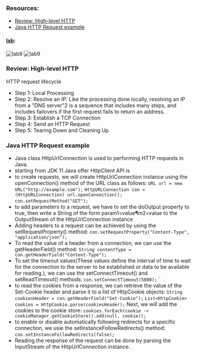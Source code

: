 ### Resources:
- [Review: High-level HTTP](https://dev.to/dangolant/things-i-brushed-up-on-this-week-the-http-request-lifecycle-)
- [Java HTTP Request example](https://www.baeldung.com/java-http-request)

#### [lab](https://github.com/Ahmad-A2020/quotes):
![lab9](C:\Users\Ahmad\asac\reading-notes\Code-401\ScreenShot\lab9-1.PNG)
![lab9](C:\Users\Ahmad\asac\reading-notes\Code-401\ScreenShot\lab9-2.PNG)

### Review: High-level HTTP
HTTP request lifecycle
- Step 1: Local Processing
- Step 2: Resolve an IP:   Like the processing done locally, resolving an IP from a "DNS server"2 is a sequence that includes many steps, and includes failovers if the first request fails to return an address.
- Step 3: Establish a TCP Connection
- Step 4: Send an HTTP Request
- Step 5: Tearing Down and Cleaning Up

### Java HTTP Request example
- Java class HttpUrlConnection is used to performing HTTP requests in Java.
- starting from JDK 11 Java offer HttpClient API is
- to create requests, we will create HttpUrlConnection instance using the openConnection() method of the URL class as follows:
`URL url = new URL("http://example.com");`
`HttpURLConnection con = (HttpURLConnection) url.openConnection();`
`con.setRequestMethod("GET");`
-  to add parameters to a request, we have to set the doOutput property to true, then write a String of the form param1=value¶m2=value to the OutputStream of the HttpUrlConnection instance
- Adding headers to a request can be achieved by using the setRequestProperty() method:
`con.setRequestProperty("Content-Type", "application/json");`
- To read the value of a header from a connection, we can use the getHeaderField() method:
`String contentType = con.getHeaderField("Content-Type");`
- To set the timeout values(These values define the interval of time to wait for the connection to the server to be established or data to be available for reading.), we can use the setConnectTimeout() and setReadTimeout() methods:
`con.setConnectTimeout(5000);`
`
- to read the cookies from a response, we can retrieve the value of the Set-Cookie header and parse it to a list of HttpCookie objects:
`String cookiesHeader = con.getHeaderField("Set-Cookie");`
`List<HttpCookie> cookies = HttpCookie.parse(cookiesHeader);`
Next, we will add the cookies to the cookie store:
`cookies.forEach(cookie -> cookieManager.getCookieStore().add(null, cookie));`
-  to enable or disable automatically following redirects for a specific connection, we  usie the setInstanceFollowRedirects() method:
`con.setInstanceFollowRedirects(false);`
- Reading the response of the request can be done by parsing the InputStream of the HttpUrlConnection instance.



